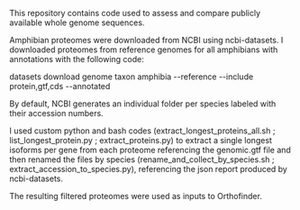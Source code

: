 This repository contains code used to assess and compare publicly available whole genome sequences.

Amphibian proteomes were downloaded from NCBI using ncbi-datasets. I downloaded proteomes from reference genomes for all amphibians with annotations with the following code:

datasets download genome taxon amphibia --reference --include protein,gtf,cds --annotated

By default, NCBI generates an individual folder per species labeled with their accession numbers.

I used custom python and bash codes (extract_longest_proteins_all.sh ; list_longest_protein.py ; extract_proteins.py) to extract a single longest isoforms per gene from each proteome referencing the genomic.gtf file and then renamed the files by species (rename_and_collect_by_species.sh ; extract_accession_to_species.py), referencing the json report produced by ncbi-datasets.

The resulting filtered proteomes were used as inputs to Orthofinder.
